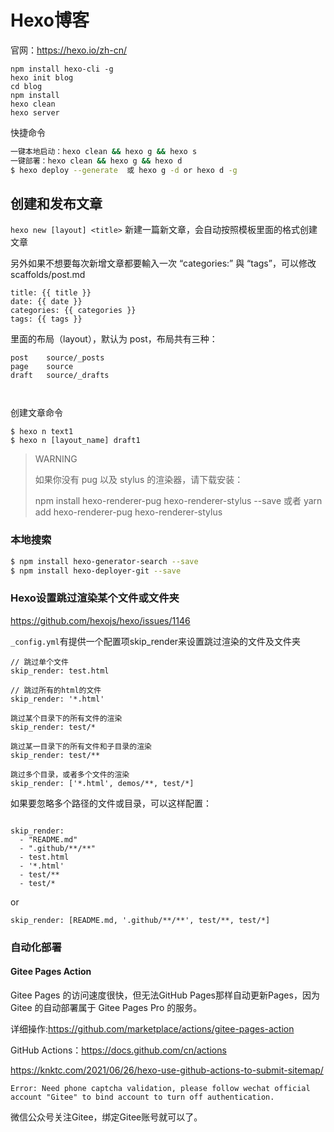 # Hexo博客

官网：https://hexo.io/zh-cn/

```
npm install hexo-cli -g
hexo init blog
cd blog
npm install
hexo clean
hexo server
```

快捷命令

```sh
一键本地启动：hexo clean && hexo g && hexo s
一键部署：hexo clean && hexo g && hexo d
$ hexo deploy --generate  或 hexo g -d or hexo d -g
```

## 创建和发布文章

`hexo new [layout] <title>`
新建一篇新文章，会自动按照模板里面的格式创建文章

另外如果不想要每次新增文章都要輸入一次 “categories:” 與 “tags”，可以修改 scaffolds/post.md

```
title: {{ title }}
date: {{ date }}
categories: {{ categories }}
tags: {{ tags }}
```

里面的布局（layout），默认为 post，布局共有三种：

```
post	source/_posts
page	source
draft	source/_drafts



```

创建文章命令

```
$ hexo n text1
$ hexo n [layout_name] draft1 

```



> WARNING
>
> 如果你没有 pug 以及 stylus 的渲染器，请下载安装：
>
> npm install hexo-renderer-pug hexo-renderer-stylus --save 或者
> yarn add hexo-renderer-pug hexo-renderer-stylus

### 本地搜索

```sh
$ npm install hexo-generator-search --save
$ npm install hexo-deployer-git --save
```



### Hexo设置跳过渲染某个文件或文件夹

https://github.com/hexojs/hexo/issues/1146

`_config.yml`有提供一个配置项skip_render来设置跳过渲染的文件及文件夹

```
// 跳过单个文件
skip_render: test.html

// 跳过所有的html的文件
skip_render: '*.html'

跳过某个目录下的所有文件的渲染
skip_render: test/*

跳过某一目录下的所有文件和子目录的渲染
skip_render: test/**

跳过多个目录，或者多个文件的渲染
skip_render: ['*.html', demos/**, test/*]
```



如果要忽略多个路径的文件或目录，可以这样配置：

```

skip_render:
  - "README.md"
  - ".github/**/**"
  - test.html
  - '*.html'
  - test/**
  - test/*
```

or

```
skip_render: [README.md, '.github/**/**', test/**, test/*]
```



### 自动化部署

#### Gitee Pages Action

Gitee Pages 的访问速度很快，但无法GitHub Pages那样自动更新Pages，因为 Gitee 的自动部署属于 Gitee Pages Pro 的服务。

详细操作:https://github.com/marketplace/actions/gitee-pages-action

GitHub Actions：https://docs.github.com/cn/actions

https://knktc.com/2021/06/26/hexo-use-github-actions-to-submit-sitemap/

`Error: Need phone captcha validation, please follow wechat official account "Gitee" to bind account to turn off authentication.`

微信公众号关注Gitee，绑定Gitee账号就可以了。



